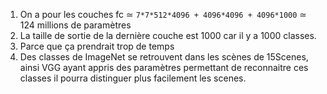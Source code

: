 1. On a pour les couches fc ≃ `7*7*512*4096 + 4096*4096 + 4096*1000` ≃ 124 millions de paramètres
2. La taille de sortie de la dernière couche est 1000 car il y a 1000 classes.
5. Parce que ça prendrait trop de temps
6. Des classes de ImageNet se retrouvent dans les scènes de 15Scenes, ainsi VGG ayant appris des paramètres permettant de reconnaitre ces classes il pourra distinguer plus facilement les scenes.
